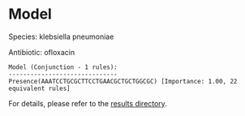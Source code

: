 
# Model

Species: klebsiella pneumoniae

Antibiotic: ofloxacin

```
Model (Conjunction - 1 rules):
------------------------------
Presence(AAATCCTGCGCTTCCTGAACGCTGCTGGCGC) [Importance: 1.00, 22 equivalent rules]

```

For details, please refer to the [results directory](../../../../../results/scm_b/klebsiella+pneumoniae/ofloxacin/repeat_3/).

